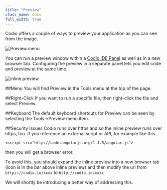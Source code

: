 ```yaml
---
title: "Preview"
class_name: docs
full_width: true
---
```


Codio offers a couple of ways to preview your application as you can see from the image.

![Preview menu](/img/docs/preview.png)

You can run a preview window within a [Codio IDE Panel](/docs/panels) as well as in a new browser tab. Configuring the preview in a separate panel lets you edit code and preview at the same time.

![inline preview](/img/docs/inline-preview.png)

##Menu
You will find Preview in the Tools menu at the top of the page.

##Right-Click
If you want to run a specific file, then right-click the file and select Preview.

##Keyboard
The default keyboard shortcuts for Preview can be seen by selecting the Tools->Preview menu item.

##Security Issues
Codio runs over https and so the inline preview runs over https, too. If you reference an external script or API, for example like this

	<script src="http://code.angularjs.org/1.1.5/angular.js">

then you will get a browser error.

To avoid this, you should expand the inline preview into a new browser tab (icon is in the bar above inline preview) and then modify the url from `https://codio.io/xxxx` to `http://codio.io/xxxx`

We will shortly be introducing a better way of addressing this.


